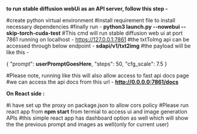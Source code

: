 **to run stable diffusion webUi as an API server, follow this step -**

#create python virtual environment
#install requirement file to install necessary dependencies 
#finally run - **python3 launch.py --nowebui --skip-torch-cuda-test**
#This cmd will run stable diffusion web ui at port 7861 running on localhost - https://127.0.0.1:7861
#the txtToImg api can be accessed through below endpoint - **sdapi/v1/txt2img**
#the payload will be like this -

{
  "prompt": **userPromptGoesHere**,
  "steps": 50,
  "cfg_scale": 7.5
}

#Please note, running like this will also allow access to fast api docs page
#we can access the api docs from this url - **http://0.0.0.0:7861/docs**


**On React side :**

#i have set up the proxy on package.json to allow cors policy
#Please run react app from **npm start** from termial to access ui and image generation APIs
#this simple react app has dashboard option as well which will show the the previous prompt and images as well(only for current user)
